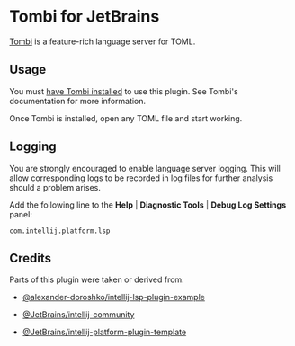 # Tombi for JetBrains

<!-- Plugin description -->
[Tombi][1] is a feature-rich language server for TOML.


## Usage

You must [have Tombi installed][2] to use this plugin.
See Tombi's documentation for more information.

Once Tombi is installed, open any TOML file and start working.


## Logging

You are strongly encouraged to enable language server logging.
This will allow corresponding logs to be recorded in log files
for further analysis should a problem arises.

Add the following line to the <b>Help</b> |
<b>Diagnostic Tools</b> | <b>Debug Log Settings</b> panel:

```text
com.intellij.platform.lsp
```


  [1]: https://tombi-toml.github.io/tombi
  [2]: https://tombi-toml.github.io/tombi/docs/installation
<!-- Plugin description end -->


## Credits

Parts of this plugin were taken or derived from:

* [@alexander-doroshko/intellij-lsp-plugin-example][3]
* [@JetBrains/intellij-community][4]
* [@JetBrains/intellij-platform-plugin-template][5]


  [3]: https://github.com/alexander-doroshko/intellij-lsp-plugin-example
  [4]: https://github.com/JetBrains/intellij-community
  [5]: https://github.com/JetBrains/intellij-platform-plugin-template
